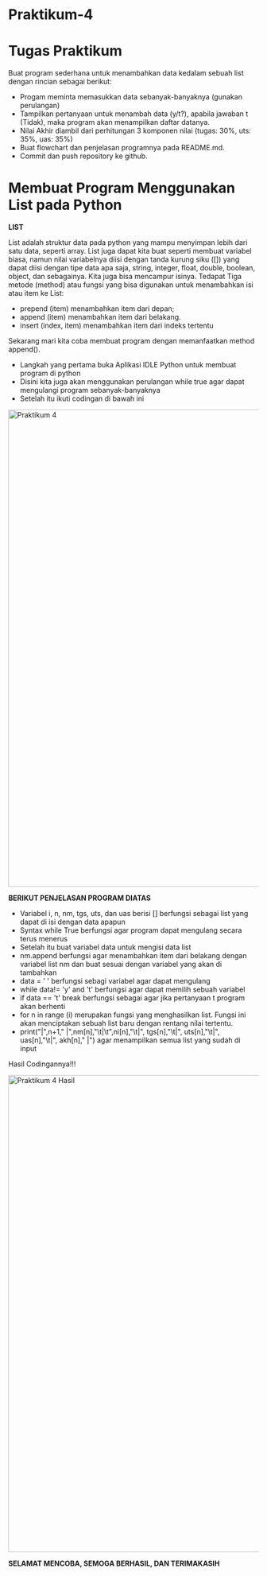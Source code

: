 # Praktikum-4

# Tugas Praktikum
Buat program sederhana untuk menambahkan data kedalam sebuah
list dengan rincian sebagai berikut:

- Progam meminta memasukkan data sebanyak-banyaknya (gunakan
  perulangan)
- Tampilkan pertanyaan untuk menambah data (y/t?), apabila jawaban
  t (Tidak), maka program akan menampilkan daftar datanya.
- Nilai Akhir diambil dari perhitungan 3 komponen nilai (tugas: 30%,
  uts: 35%, uas: 35%)
- Buat flowchart dan penjelasan programnya pada README.md.
- Commit dan push repository ke github.


# Membuat Program Menggunakan List pada Python


**LIST**


List adalah struktur data pada python yang mampu menyimpan lebih dari satu data, seperti array. List juga dapat kita buat seperti membuat variabel biasa, namun nilai variabelnya diisi dengan tanda kurung siku ([]) yang dapat diisi dengan tipe data apa saja, string, integer, float, double, boolean, object, dan sebagainya. Kita juga bisa mencampur isinya. Tedapat Tiga metode (method) atau fungsi yang bisa digunakan untuk menambahkan isi atau item ke List:
- prepend (item) menambahkan item dari depan;
- append (item) menambahkan item dari belakang.
- insert (index, item) menambahkan item dari indeks tertentu

Sekarang mari kita coba membuat program dengan memanfaatkan method append().

- Langkah yang pertama buka Aplikasi IDLE Python untuk membuat program di python
- Disini kita juga akan menggunakan perulangan while true agar dapat mengulangi program sebanyak-banyaknya
- Setelah itu ikuti codingan di bawah ini

<img width="960" alt="Praktikum 4" src="https://user-images.githubusercontent.com/93851727/141078140-d204bb99-b546-4637-9674-cbd91d24f668.PNG">

**BERIKUT PENJELASAN PROGRAM DIATAS**
- Variabel i, n, nm, tgs, uts, dan uas berisi [] berfungsi sebagai list yang dapat di isi dengan data apapun
- Syntax while True berfungsi agar program dapat mengulang secara terus menerus
- Setelah itu buat variabel data untuk mengisi data list
- nm.append berfungsi agar menambahkan item dari belakang dengan variabel list nm dan buat sesuai dengan variabel yang akan di tambahkan
- data = ' ' berfungsi sebagi variabel agar dapat mengulang
- while data!= 'y' and 't' berfungsi agar dapat memilih sebuah variabel
- if data == 't' break berfungsi sebagai agar jika pertanyaan t program akan berhenti
- for n in range (i) merupakan fungsi yang menghasilkan list. Fungsi ini akan menciptakan sebuah list baru dengan rentang nilai tertentu.
-  print("|",n+1," |",nm[n],"\t|\t",ni[n],"\t|", tgs[n],"\t|", uts[n],"\t|", uas[n],"\t|", akh[n]," |") agar menampilkan semua list yang sudah di input


Hasil Codingannya!!!

<img width="960" alt="Praktikum 4 Hasil" src="https://user-images.githubusercontent.com/93851727/141083046-6934341f-4179-42be-89da-4e9af216c1c0.PNG">

**SELAMAT MENCOBA, SEMOGA BERHASIL, DAN TERIMAKASIH**
